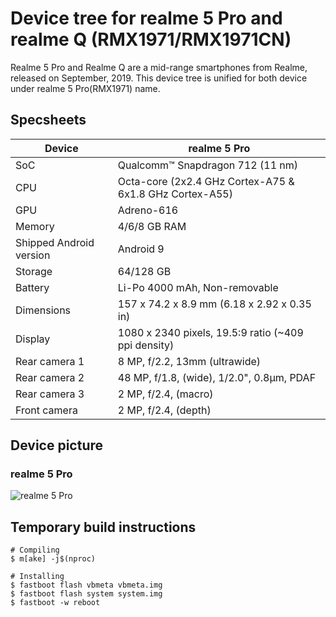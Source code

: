 # Device tree for realme 5 Pro and realme Q (RMX1971/RMX1971CN)

Realme 5 Pro and Realme Q are a mid-range smartphones from Realme, released on September, 2019.
This device tree is unified for both device under realme 5 Pro(RMX1971) name.

## Specsheets

| Device                  | realme 5 Pro                                                               |
| ----------------------- | -------------------------------------------------------------------------- |
| SoC                     | Qualcomm™ Snapdragon 712 (11 nm)                                           |
| CPU                     | Octa-core (2x2.4 GHz Cortex-A75 & 6x1.8 GHz Cortex-A55)                    |
| GPU                     | Adreno-616                                                                 |
| Memory                  | 4/6/8 GB RAM                                                               |
| Shipped Android version | Android 9                                                                  |
| Storage                 | 64/128 GB                                                                  |
| Battery                 | Li-Po 4000 mAh, Non-removable                                              |
| Dimensions              | 157 x 74.2 x 8.9 mm (6.18 x 2.92 x 0.35 in)                                |
| Display                 | 1080 x 2340 pixels, 19.5:9 ratio (~409 ppi density)                        |
| Rear camera 1           | 8 MP, f/2.2, 13mm (ultrawide)                                              |
| Rear camera 2           | 48 MP, f/1.8, (wide), 1/2.0", 0.8µm, PDAF                                  |
| Rear camera 3           | 2 MP, f/2.4, (macro)                                                       |
| Front camera            | 2 MP, f/2.4, (depth)                                                       |

## Device picture
### realme 5 Pro
![realme 5 Pro](https://fdn2.gsmarena.com/vv/pics/realme/realme-5-pro-rmx1971-1.jpg)

## Temporary build instructions

```
# Compiling
$ m[ake] -j$(nproc)

# Installing
$ fastboot flash vbmeta vbmeta.img
$ fastboot flash system system.img
$ fastboot -w reboot
```
